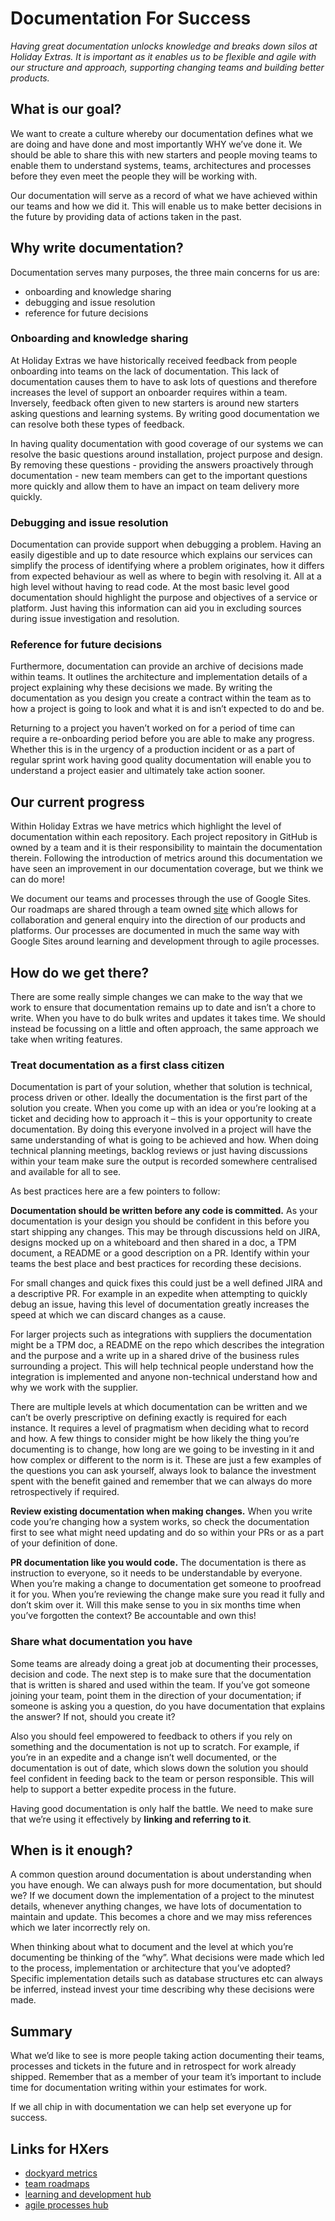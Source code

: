 # Documentation For Success

_Having great documentation unlocks knowledge and breaks down silos at Holiday Extras. It is important as it enables us to be flexible and agile with our structure and approach, supporting changing teams and building better products._ 

## What is our goal?

We want to create a culture whereby our documentation defines what we are doing and have done and most importantly WHY we’ve done it. We should be able to share this with new starters and people moving teams to enable them to understand systems, teams, architectures and processes before they even meet the people they will be working with.

Our documentation will serve as a record of what we have achieved within our teams and how we did it. This will enable us to make better decisions in the future by providing data of actions taken in the past.

## Why write documentation?

Documentation serves many purposes, the three main concerns for us are:

*   onboarding and knowledge sharing
*   debugging and issue resolution
*   reference for future decisions

### Onboarding and knowledge sharing

At Holiday Extras we have historically received feedback from people onboarding into teams on the lack of documentation. This lack of documentation causes them to have to ask lots of questions and therefore increases the level of support an onboarder requires within a team. Inversely, feedback often given to new starters is around new starters asking questions and learning systems. By writing good documentation we can resolve both these types of feedback.

In having quality documentation with good coverage of our systems we can resolve the basic questions around installation, project purpose and design. By removing these questions - providing the answers proactively through documentation - new team members can get to the important questions more quickly and allow them to have an impact on team delivery more quickly.

### Debugging and issue resolution

Documentation can provide support when debugging a problem. Having an easily digestible and up to date resource which explains our services can simplify the process of identifying where a problem originates, how it differs from expected behaviour as well as where to begin with resolving it. All at a high level without having to read code. At the most basic level good documentation should highlight the purpose and objectives of a service or platform. Just having this information can aid you in excluding sources during issue investigation and resolution.

### Reference for future decisions

Furthermore, documentation can provide an archive of decisions made within teams. It outlines the architecture and implementation details of a project explaining why these decisions we made. By writing the documentation as you design you create a contract within the team as to how a project is going to look and what it is and isn’t expected to do and be.

Returning to a project you haven’t worked on for a period of time can require a re-onboarding period before you are able to make any progress. Whether this is in the urgency of a production incident or as a part of regular sprint work having good quality documentation will enable you to understand a project easier and ultimately take action sooner.

## Our current progress

Within Holiday Extras we have metrics which highlight the level of documentation within each repository. Each project repository in GitHub is owned by a team and it is their responsibility to maintain the documentation therein. Following the introduction of metrics around this documentation we have seen an improvement in our documentation coverage, but we think we can do more!

We document our teams and processes through the use of Google Sites. Our roadmaps are shared through a team owned [site](https://sites.google.com/holidayextras.com/journey/home) which allows for collaboration and general enquiry into the direction of our products and platforms. Our processes are documented in much the same way with Google Sites around learning and development through to agile processes.

## How do we get there?

There are some really simple changes we can make to the way that we work to ensure that documentation remains up to date and isn’t a chore to write. When you have to do bulk writes and updates it takes time. We should instead be focussing on a little and often approach, the same approach we take when writing features.

### Treat documentation as a first class citizen

Documentation is part of your solution, whether that solution is technical, process driven or other. Ideally the documentation is the first part of the solution you create. When you come up with an idea or you’re looking at a ticket and deciding how to approach it – this is your opportunity to create documentation. By doing this everyone involved in a project will have the same understanding of what is going to be achieved and how. When doing technical planning meetings, backlog reviews or just having discussions within your team make sure the output is recorded somewhere centralised and available for all to see.

As best practices here are a few pointers to follow:

**Documentation should be written before any code is committed.**
As your documentation is your design you should be confident in this before you start shipping any changes. This may be through discussions held on JIRA, designs mocked up on a whiteboard and then shared in a doc, a TPM document, a README or a good description on a PR. Identify within your teams the best place and best practices for recording these decisions.

For small changes and quick fixes this could just be a well defined JIRA and a descriptive PR. For example in an expedite when attempting to quickly debug an issue, having this level of documentation greatly increases the speed at which we can discard changes as a cause.

For larger projects such as integrations with suppliers the documentation might be a TPM doc, a README on the repo which describes the integration and the purpose and a write up in a shared drive of the business rules surrounding a project. This will help technical people understand how the integration is implemented and anyone non-technical understand how and why we work with the supplier.

There are multiple levels at which documentation can be written and we can’t be overly prescriptive on defining exactly is required for each instance. It requires a level of pragmatism when deciding what to record and how. A few things to consider might be how likely the thing you’re documenting is to change, how long are we going to be investing in it and how complex or different to the norm is it. These are just a few examples of the questions you can ask yourself, always look to balance the investment spent with the benefit gained and remember that we can always do more retrospectively if required.

**Review existing documentation when making changes.** 
When you write code you’re changing how a system works, so check the documentation first to see what might need updating and do so within your PRs or as a part of your definition of done.

**PR documentation like you would code.** 
The documentation is there as instruction to everyone, so it needs to be understandable by everyone. When you’re making a change to documentation get someone to proofread it for you. When you’re reviewing the change make sure you read it fully and don’t skim over it. Will this make sense to you in six months time when you’ve forgotten the context? Be accountable and own this!

### Share what documentation you have

Some teams are already doing a great job at documenting their processes, decision and code. The next step is to make sure that the documentation that is written is shared and used within the team. If you’ve got someone joining your team, point them in the direction of your documentation; if someone is asking you a question, do you have documentation that explains the answer? If not, should you create it?

Also you should feel empowered to feedback to others if you rely on something and the documentation is not up to scratch. For example, if you’re in an expedite and a change isn’t well documented, or the documentation is out of date, which slows down the solution you should feel confident in feeding back to the team or person responsible. This will help to support a better expedite process in the future.

Having good documentation is only half the battle. We need to make sure that we’re using it effectively by **linking and referring to it**.

## When is it enough?

A common question around documentation is about understanding when you have enough. We can always push for more documentation, but should we? If we document down the implementation of a project to the minutest details, whenever anything changes, we have lots of documentation to maintain and update. This becomes a chore and we may miss references which we later incorrectly rely on.

When thinking about what to document and the level at which you’re documenting be thinking of the “why”. What decisions were made which led to the process, implementation or architecture that you’ve adopted? Specific implementation details such as database structures etc can always be inferred, instead invest your time describing why these decisions were made.

## Summary

What we’d like to see is more people taking action documenting their teams, processes and tickets in the future and in retrospect for work already shipped. Remember that as a member of your team it’s important to include time for documentation writing within your estimates for work. 

If we all chip in with documentation we can help set everyone up for success.

## Links for HXers

*   [dockyard metrics](https://services-hub.dock-yard.io/)
*   [team roadmaps](https://sites.google.com/holidayextras.com/journey/home)
*   [learning and development hub](https://sites.google.com/holidayextras.com/tech-team-ld-hub)
*   [agile processes hub ](https://sites.google.com/holidayextras.com/hx-agile-coaches/home)
